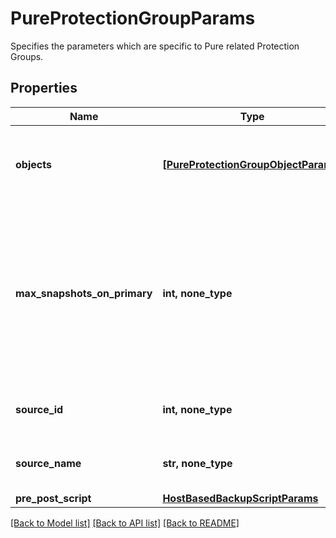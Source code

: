 # PureProtectionGroupParams

Specifies the parameters which are specific to Pure related Protection Groups.

## Properties
Name | Type | Description | Notes
------------ | ------------- | ------------- | -------------
**objects** | [**[PureProtectionGroupObjectParams]**](PureProtectionGroupObjectParams.md) | Specifies the objects to be included in the Protection Group. | 
**max_snapshots_on_primary** | **int, none_type** | Specifies the number of snapshots to retain on the primary environment. If not specified, then snapshots will not be deleted from the primary environment. | [optional] 
**source_id** | **int, none_type** | Specifies the id of the parent of the objects. | [optional] [readonly] 
**source_name** | **str, none_type** | Specifies the name of the parent of the objects. | [optional] [readonly] 
**pre_post_script** | [**HostBasedBackupScriptParams**](HostBasedBackupScriptParams.md) |  | [optional] 

[[Back to Model list]](../README.md#documentation-for-models) [[Back to API list]](../README.md#documentation-for-api-endpoints) [[Back to README]](../README.md)


